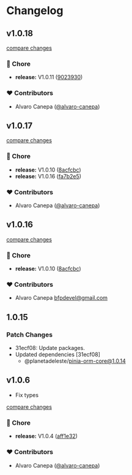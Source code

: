 # Changelog

## v1.0.18

[compare changes](https://github.com/planetadeleste/pinia-orm-core/compare/v1.0.17...v1.0.18)

### 🏡 Chore

- **release:** V1.0.11 ([9023930](https://github.com/planetadeleste/pinia-orm-core/commit/9023930))

### ❤️ Contributors

- Alvaro Canepa ([@alvaro-canepa](https://github.com/alvaro-canepa))

## v1.0.17

[compare changes](https://github.com/planetadeleste/pinia-orm-core/compare/v1.0.11...v1.0.17)

### 🏡 Chore

- **release:** V1.0.10 ([8acfcbc](https://github.com/planetadeleste/pinia-orm-core/commit/8acfcbc))
- **release:** V1.0.16 ([fa7b2e5](https://github.com/planetadeleste/pinia-orm-core/commit/fa7b2e5))

### ❤️ Contributors

- Alvaro Canepa ([@alvaro-canepa](https://github.com/alvaro-canepa))

## v1.0.16

[compare changes](https://github.com/planetadeleste/pinia-orm-core/compare/v1.0.11...v1.0.16)

### 🏡 Chore

- **release:** V1.0.10 ([8acfcbc](https://github.com/planetadeleste/pinia-orm-core/commit/8acfcbc))

### ❤️ Contributors

- Alvaro Canepa <bfpdevel@gmail.com>

## 1.0.15

### Patch Changes

- 31ecf08: Update packages.
- Updated dependencies [31ecf08]
  - @planetadeleste/pinia-orm-core@1.0.14

## v1.0.6

- Fix types

[compare changes](https://github.com/planetadeleste/pinia-orm-core/compare/v1.0.4...v1.0.6)

### 🏡 Chore

- **release:** V1.0.4 ([aff1e32](https://github.com/planetadeleste/pinia-orm-core/commit/aff1e32))

### ❤️ Contributors

- Alvaro Canepa ([@alvaro-canepa](http://github.com/alvaro-canepa))
